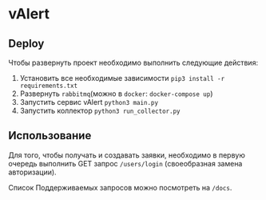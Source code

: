 # vAlert

## Deploy

Чтобы развернуть проект необходимо выполнить следующие действия:

1. Установить все необходимые зависимости `pip3 install -r requirements.txt`
2. Развернуть `rabbitmq`(можно в `docker`: `docker-compose up`)
3. Запустить сервис vAlert `python3 main.py`
4. Запустить коллектор `python3 run_collector.py`

## Использование

Для того, чтобы получать и создавать заявки, необходимо в первую очередь выполнить GET запрос `/users/login`
(своеобразная замена авторизации).

Список Поддерживаемых запросов можно посмотреть на `/docs`.
